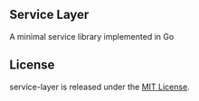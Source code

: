 ## Service Layer

A minimal service library implemented in Go

## License

service-layer is released under the [MIT License](http://www.opensource.org/licenses/MIT).
